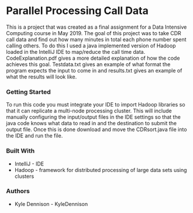 # Parallel Processing Call Data

This is a project that was created as a final assignment for a Data Intensive Computing course in May 2019. The goal of this project was to take CDR call data and find out how many minutes in total each phone number spent calling others. To do this I used a java implemented version of Hadoop loaded in the IntelliJ IDE to map/reduce the call time data. CodeExplanation.pdf gives a more detailed explanation of how the code achieves this goal. Testdata.txt gives an example of what format the program expects the input to come in and results.txt gives an example of what the results will look like.

### Getting Started 

To run this code you must integrate your IDE to import Hadoop libraries so that it can replicate a multi-node processing cluster. This will include manually configuring the input/output files in the IDE settings so that the java code knows what data to read in and the destination to submit the output file. Once this is done download and move the CDRsort.java file into the IDE and run the file. 

### Built With 

* IntelliJ - IDE
* Hadoop -  framework for distributed processing of large data sets using clusters 

### Authors 

* Kyle Dennison - KyleDennison
